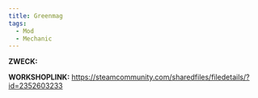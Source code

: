 ```yaml
---
title: Greenmag
tags:
  - Mod
  - Mechanic
---
```

**ZWECK:** 

**WORKSHOPLINK:** https://steamcommunity.com/sharedfiles/filedetails/?id=2352603233
 <script src="https://www.steamwidgets.net/api/resource/query?type=js&module=workshop&version=v1"></script>
<steam-workshop itemid="2352603233"></steam-workshop>